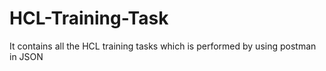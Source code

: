 # HCL-Training-Task
It contains all the HCL training tasks which is performed by using postman in JSON
